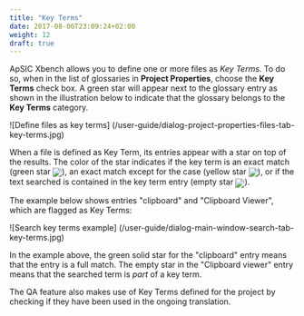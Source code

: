 ```yaml
---
title: "Key Terms"
date: 2017-08-06T23:09:24+02:00
weight: 12
draft: true
---
```

ApSIC Xbench allows you to define one or more files as *Key Terms*. To do so, when in the list of glossaries in **Project Properties**, choose the **Key Terms** check box. A green star will appear next to the glossary entry as shown in the illustration below to indicate that the glossary belongs to the **Key Terms** category.

![Define files as key terms] (/user-guide/dialog-project-properties-files-tab-key-terms.jpg)

When a file is defined as Key Term, its entries appear with a star on top of the results. The color of the star indicates if the key term is an exact match (green star <img class="inline" style="vertical-align: middle" src ="/user-guide/bullet-green-star.gif" />), an exact match except for the case (yellow star <img class="inline" style="vertical-align: middle" src ="/user-guide/bullet-yellow-star.gif" />), or if the text searched is contained in the key term entry (empty star <img class="inline" style="vertical-align: middle" src ="/user-guide/bullet-hollow-star.gif" />).

The example below shows entries "clipboard" and "Clipboard Viewer", which are flagged as Key Terms:

![Search key terms example] (/user-guide/dialog-main-window-search-tab-key-terms.jpg)

In the example above, the green solid star for the "clipboard" entry means that the entry is a full match. The empty star in the "Clipboard viewer" entry means that the searched term is *part* of a key term.

The QA feature also makes use of Key Terms defined for the project by checking if they have been used in the ongoing translation.
